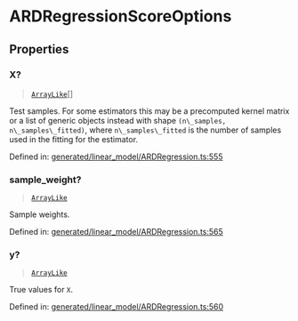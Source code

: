 # ARDRegressionScoreOptions

## Properties

### X?

> [`ArrayLike`](../types/ArrayLike.md)[]

Test samples. For some estimators this may be a precomputed kernel matrix or a list of generic objects instead with shape `(n\_samples, n\_samples\_fitted)`, where `n\_samples\_fitted` is the number of samples used in the fitting for the estimator.

Defined in:  [generated/linear\_model/ARDRegression.ts:555](https://github.com/transitive-bullshit/scikit-learn-ts/blob/92ab806/packages/sklearn/src/generated/linear_model/ARDRegression.ts#L555)

### sample\_weight?

> [`ArrayLike`](../types/ArrayLike.md)

Sample weights.

Defined in:  [generated/linear\_model/ARDRegression.ts:565](https://github.com/transitive-bullshit/scikit-learn-ts/blob/92ab806/packages/sklearn/src/generated/linear_model/ARDRegression.ts#L565)

### y?

> [`ArrayLike`](../types/ArrayLike.md)

True values for `X`.

Defined in:  [generated/linear\_model/ARDRegression.ts:560](https://github.com/transitive-bullshit/scikit-learn-ts/blob/92ab806/packages/sklearn/src/generated/linear_model/ARDRegression.ts#L560)
